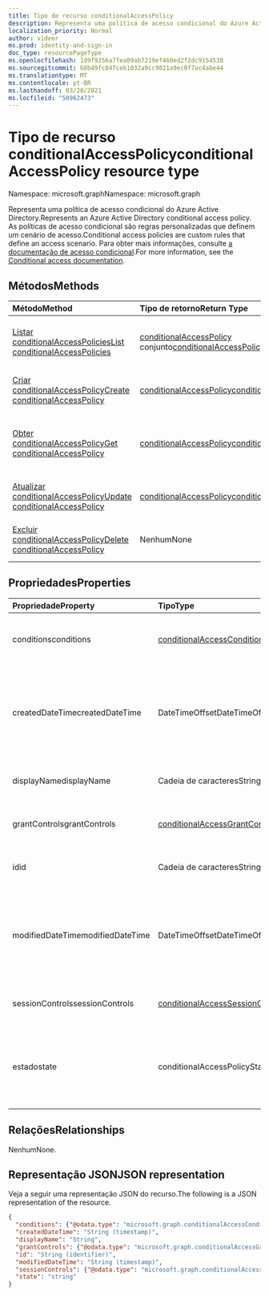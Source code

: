```yaml
---
title: Tipo de recurso conditionalAccessPolicy
description: Representa uma política de acesso condicional do Azure Active Directory. As políticas de acesso condicional são regras personalizadas que definem um cenário de acesso.
localization_priority: Normal
author: videor
ms.prod: identity-and-sign-in
doc_type: resourcePageType
ms.openlocfilehash: 1d9f9256a7fea09ab7219ef460ed2f2dc9154538
ms.sourcegitcommit: 68b49fc847ceb1032a9cc9821a9ec0f7ac4abe44
ms.translationtype: MT
ms.contentlocale: pt-BR
ms.lasthandoff: 03/20/2021
ms.locfileid: "50962473"
---
```

# <a name="conditionalaccesspolicy-resource-type"></a><span data-ttu-id="7bc37-104">Tipo de recurso conditionalAccessPolicy</span><span class="sxs-lookup"><span data-stu-id="7bc37-104">conditionalAccessPolicy resource type</span></span>

<span data-ttu-id="7bc37-105">Namespace: microsoft.graph</span><span class="sxs-lookup"><span data-stu-id="7bc37-105">Namespace: microsoft.graph</span></span>

<span data-ttu-id="7bc37-106">Representa uma política de acesso condicional do Azure Active Directory.</span><span class="sxs-lookup"><span data-stu-id="7bc37-106">Represents an Azure Active Directory conditional access policy.</span></span> <span data-ttu-id="7bc37-107">As políticas de acesso condicional são regras personalizadas que definem um cenário de acesso.</span><span class="sxs-lookup"><span data-stu-id="7bc37-107">Conditional access policies are custom rules that define an access scenario.</span></span> <span data-ttu-id="7bc37-108">Para obter mais informações, consulte [a documentação de acesso condicional](/azure/active-directory/conditional-access/).</span><span class="sxs-lookup"><span data-stu-id="7bc37-108">For more information, see the [Conditional access documentation](/azure/active-directory/conditional-access/).</span></span>

## <a name="methods"></a><span data-ttu-id="7bc37-109">Métodos</span><span class="sxs-lookup"><span data-stu-id="7bc37-109">Methods</span></span>

| <span data-ttu-id="7bc37-110">Método</span><span class="sxs-lookup"><span data-stu-id="7bc37-110">Method</span></span>       | <span data-ttu-id="7bc37-111">Tipo de retorno</span><span class="sxs-lookup"><span data-stu-id="7bc37-111">Return Type</span></span> | <span data-ttu-id="7bc37-112">Descrição</span><span class="sxs-lookup"><span data-stu-id="7bc37-112">Description</span></span> |
|:-------------|:------------|:------------|
| [<span data-ttu-id="7bc37-113">Listar conditionalAccessPolicies</span><span class="sxs-lookup"><span data-stu-id="7bc37-113">List conditionalAccessPolicies</span></span>](../api/conditionalaccessroot-list-policies.md) | <span data-ttu-id="7bc37-114">[conditionalAccessPolicy](conditionalaccesspolicy.md) conjunto</span><span class="sxs-lookup"><span data-stu-id="7bc37-114">[conditionalAccessPolicy](conditionalaccesspolicy.md) collection</span></span> | <span data-ttu-id="7bc37-115">Obter todos os objetos conditionalAccessPolicies na organização.</span><span class="sxs-lookup"><span data-stu-id="7bc37-115">Get all of the conditionalAccessPolicies objects in the organization.</span></span> |
| [<span data-ttu-id="7bc37-116">Criar conditionalAccessPolicy</span><span class="sxs-lookup"><span data-stu-id="7bc37-116">Create conditionalAccessPolicy</span></span>](../api/conditionalaccessroot-post-policies.md) | [<span data-ttu-id="7bc37-117">conditionalAccessPolicy</span><span class="sxs-lookup"><span data-stu-id="7bc37-117">conditionalAccessPolicy</span></span>](conditionalaccesspolicy.md) | <span data-ttu-id="7bc37-118">Crie um novo objeto conditionalAccessPolicy.</span><span class="sxs-lookup"><span data-stu-id="7bc37-118">Create a new conditionalAccessPolicy object.</span></span> |
| [<span data-ttu-id="7bc37-119">Obter conditionalAccessPolicy</span><span class="sxs-lookup"><span data-stu-id="7bc37-119">Get conditionalAccessPolicy</span></span>](../api/conditionalaccesspolicy-get.md) | [<span data-ttu-id="7bc37-120">conditionalAccessPolicy</span><span class="sxs-lookup"><span data-stu-id="7bc37-120">conditionalAccessPolicy</span></span>](conditionalaccesspolicy.md) | <span data-ttu-id="7bc37-121">Ler propriedades e relações de um objeto conditionalAccessPolicy.</span><span class="sxs-lookup"><span data-stu-id="7bc37-121">Read properties and relationships of a conditionalAccessPolicy object.</span></span> |
| [<span data-ttu-id="7bc37-122">Atualizar conditionalAccessPolicy</span><span class="sxs-lookup"><span data-stu-id="7bc37-122">Update conditionalAccessPolicy</span></span>](../api/conditionalaccesspolicy-update.md) | [<span data-ttu-id="7bc37-123">conditionalAccessPolicy</span><span class="sxs-lookup"><span data-stu-id="7bc37-123">conditionalAccessPolicy</span></span>](conditionalaccesspolicy.md) | <span data-ttu-id="7bc37-124">Atualize um objeto conditionalAccessPolicy.</span><span class="sxs-lookup"><span data-stu-id="7bc37-124">Update a conditionalAccessPolicy object.</span></span> |
| [<span data-ttu-id="7bc37-125">Excluir conditionalAccessPolicy</span><span class="sxs-lookup"><span data-stu-id="7bc37-125">Delete conditionalAccessPolicy</span></span>](../api/conditionalaccesspolicy-delete.md) | <span data-ttu-id="7bc37-126">Nenhum</span><span class="sxs-lookup"><span data-stu-id="7bc37-126">None</span></span> | <span data-ttu-id="7bc37-127">Exclua um objeto conditionalAccessPolicy.</span><span class="sxs-lookup"><span data-stu-id="7bc37-127">Delete a conditionalAccessPolicy object.</span></span> |

## <a name="properties"></a><span data-ttu-id="7bc37-128">Propriedades</span><span class="sxs-lookup"><span data-stu-id="7bc37-128">Properties</span></span>

| <span data-ttu-id="7bc37-129">Propriedade</span><span class="sxs-lookup"><span data-stu-id="7bc37-129">Property</span></span>     | <span data-ttu-id="7bc37-130">Tipo</span><span class="sxs-lookup"><span data-stu-id="7bc37-130">Type</span></span>        | <span data-ttu-id="7bc37-131">Descrição</span><span class="sxs-lookup"><span data-stu-id="7bc37-131">Description</span></span> |
|:-------------|:------------|:------------|
|<span data-ttu-id="7bc37-132">conditions</span><span class="sxs-lookup"><span data-stu-id="7bc37-132">conditions</span></span>|[<span data-ttu-id="7bc37-133">conditionalAccessConditionSet</span><span class="sxs-lookup"><span data-stu-id="7bc37-133">conditionalAccessConditionSet</span></span>](conditionalaccessconditionset.md)| <span data-ttu-id="7bc37-134">Especifica as regras que devem ser atendidas para que a política seja aplicada.</span><span class="sxs-lookup"><span data-stu-id="7bc37-134">Specifies the rules that must be met for the policy to apply.</span></span> <span data-ttu-id="7bc37-135">Obrigatório.</span><span class="sxs-lookup"><span data-stu-id="7bc37-135">Required.</span></span> |
|<span data-ttu-id="7bc37-136">createdDateTime</span><span class="sxs-lookup"><span data-stu-id="7bc37-136">createdDateTime</span></span>|<span data-ttu-id="7bc37-137">DateTimeOffset</span><span class="sxs-lookup"><span data-stu-id="7bc37-137">DateTimeOffset</span></span>| <span data-ttu-id="7bc37-138">O tipo Timestamp representa informações de data e hora usando o formato ISO 8601 e está sempre no horário UTC.</span><span class="sxs-lookup"><span data-stu-id="7bc37-138">The Timestamp type represents date and time information using ISO 8601 format and is always in UTC time.</span></span> <span data-ttu-id="7bc37-139">Por exemplo, meia-noite UTC em 1 de janeiro de 2014 é `2014-01-01T00:00:00Z`.</span><span class="sxs-lookup"><span data-stu-id="7bc37-139">For example, midnight UTC on Jan 1, 2014 is `2014-01-01T00:00:00Z`.</span></span> <span data-ttu-id="7bc37-140">Readonly.</span><span class="sxs-lookup"><span data-stu-id="7bc37-140">Readonly.</span></span> |
|<span data-ttu-id="7bc37-141">displayName</span><span class="sxs-lookup"><span data-stu-id="7bc37-141">displayName</span></span>|<span data-ttu-id="7bc37-142">Cadeia de caracteres</span><span class="sxs-lookup"><span data-stu-id="7bc37-142">String</span></span>| <span data-ttu-id="7bc37-143">Especifica um nome de exibição para o objeto conditionalAccessPolicy.</span><span class="sxs-lookup"><span data-stu-id="7bc37-143">Specifies a display name for the conditionalAccessPolicy object.</span></span> |
|<span data-ttu-id="7bc37-144">grantControls</span><span class="sxs-lookup"><span data-stu-id="7bc37-144">grantControls</span></span>|[<span data-ttu-id="7bc37-145">conditionalAccessGrantControls</span><span class="sxs-lookup"><span data-stu-id="7bc37-145">conditionalAccessGrantControls</span></span>](conditionalaccessgrantcontrols.md)| <span data-ttu-id="7bc37-146">Especifica os controles de concessão que devem ser cumpridos para passar a política.</span><span class="sxs-lookup"><span data-stu-id="7bc37-146">Specifies the grant controls that must be fulfilled to pass the policy.</span></span> |
|<span data-ttu-id="7bc37-147">id</span><span class="sxs-lookup"><span data-stu-id="7bc37-147">id</span></span>|<span data-ttu-id="7bc37-148">Cadeia de caracteres</span><span class="sxs-lookup"><span data-stu-id="7bc37-148">String</span></span>| <span data-ttu-id="7bc37-149">Especifica o identificador de um objeto conditionalAccessPolicy.</span><span class="sxs-lookup"><span data-stu-id="7bc37-149">Specifies the identifier of a conditionalAccessPolicy object.</span></span> <span data-ttu-id="7bc37-150">Somente leitura.</span><span class="sxs-lookup"><span data-stu-id="7bc37-150">Read-only.</span></span>|
|<span data-ttu-id="7bc37-151">modifiedDateTime</span><span class="sxs-lookup"><span data-stu-id="7bc37-151">modifiedDateTime</span></span>| <span data-ttu-id="7bc37-152">DateTimeOffset</span><span class="sxs-lookup"><span data-stu-id="7bc37-152">DateTimeOffset</span></span>|<span data-ttu-id="7bc37-153">O tipo Timestamp representa informações de data e hora usando o formato ISO 8601 e está sempre no horário UTC.</span><span class="sxs-lookup"><span data-stu-id="7bc37-153">The Timestamp type represents date and time information using ISO 8601 format and is always in UTC time.</span></span> <span data-ttu-id="7bc37-154">Por exemplo, meia-noite UTC em 1 de janeiro de 2014 é `2014-01-01T00:00:00Z`.</span><span class="sxs-lookup"><span data-stu-id="7bc37-154">For example, midnight UTC on Jan 1, 2014 is `2014-01-01T00:00:00Z`.</span></span> <span data-ttu-id="7bc37-155">Readonly.</span><span class="sxs-lookup"><span data-stu-id="7bc37-155">Readonly.</span></span> |
|<span data-ttu-id="7bc37-156">sessionControls</span><span class="sxs-lookup"><span data-stu-id="7bc37-156">sessionControls</span></span>|[<span data-ttu-id="7bc37-157">conditionalAccessSessionControls</span><span class="sxs-lookup"><span data-stu-id="7bc37-157">conditionalAccessSessionControls</span></span>](conditionalaccesssessioncontrols.md)| <span data-ttu-id="7bc37-158">Especifica os controles de sessão que são imposto após a assinatura.</span><span class="sxs-lookup"><span data-stu-id="7bc37-158">Specifies the session controls that are enforced after sign-in.</span></span> |
|<span data-ttu-id="7bc37-159">estado</span><span class="sxs-lookup"><span data-stu-id="7bc37-159">state</span></span>|<span data-ttu-id="7bc37-160">conditionalAccessPolicyState</span><span class="sxs-lookup"><span data-stu-id="7bc37-160">conditionalAccessPolicyState</span></span>| <span data-ttu-id="7bc37-161">Especifica o estado do objeto conditionalAccessPolicy.</span><span class="sxs-lookup"><span data-stu-id="7bc37-161">Specifies the state of the conditionalAccessPolicy object.</span></span> <span data-ttu-id="7bc37-162">Os valores possíveis são: `enabled`, `disabled`, `enabledForReportingButNotEnforced`.</span><span class="sxs-lookup"><span data-stu-id="7bc37-162">Possible values are: `enabled`, `disabled`, `enabledForReportingButNotEnforced`.</span></span> <span data-ttu-id="7bc37-163">Obrigatório.</span><span class="sxs-lookup"><span data-stu-id="7bc37-163">Required.</span></span> |

## <a name="relationships"></a><span data-ttu-id="7bc37-164">Relações</span><span class="sxs-lookup"><span data-stu-id="7bc37-164">Relationships</span></span>

<span data-ttu-id="7bc37-165">Nenhum</span><span class="sxs-lookup"><span data-stu-id="7bc37-165">None.</span></span>

## <a name="json-representation"></a><span data-ttu-id="7bc37-166">Representação JSON</span><span class="sxs-lookup"><span data-stu-id="7bc37-166">JSON representation</span></span>

<span data-ttu-id="7bc37-167">Veja a seguir uma representação JSON do recurso.</span><span class="sxs-lookup"><span data-stu-id="7bc37-167">The following is a JSON representation of the resource.</span></span>

<!-- {
  "blockType": "resource",
  "optionalProperties": [
    "displayName",
    "sessionControls",
    "grantControls"
  ],
  "@odata.type": "microsoft.graph.conditionalAccessPolicy",
  "keyProperty": "id"
}-->

```json
{
  "conditions": {"@odata.type": "microsoft.graph.conditionalAccessConditionSet"},
  "createdDateTime": "String (timestamp)",
  "displayName": "String",
  "grantControls": {"@odata.type": "microsoft.graph.conditionalAccessGrantControls"},
  "id": "String (identifier)",
  "modifiedDateTime": "String (timestamp)",
  "sessionControls": {"@odata.type": "microsoft.graph.conditionalAccessSessionControls"},
  "state": "string"
}
```

<!-- uuid: 16cd6b66-4b1a-43a1-adaf-3a886856ed98
2019-02-04 14:57:30 UTC -->
<!-- {
  "type": "#page.annotation",
  "description": "conditionalAccessPolicy resource",
  "keywords": "",
  "section": "documentation",
  "tocPath": ""
}-->
